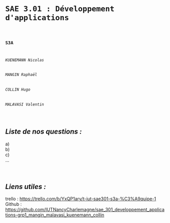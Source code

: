 # `SAE 3.01 : Développement d'applications`<br><br>
### `S3A` <br><br>
###### `KUENEMANN Nicolas`
###### `MANGIN Raphaël`
###### `COLLIN Hugo`
###### `MALAVASI Valentin`<br><br><br>

## ***Liste de nos questions :***<br>

a) <br>
b) <br>
c) <br>
... <br><br><br>

## ***Liens utiles :***<br>

trello : https://trello.com/b/YxQP1ary/t-iut-sae301-s3a-%C3%A9quipe-1 <br>
Github : https://github.com/IUTNancyCharlemagne/sae_301_developpement_applications-grp1_mangin_malavasi_kuenemann_collin <br>